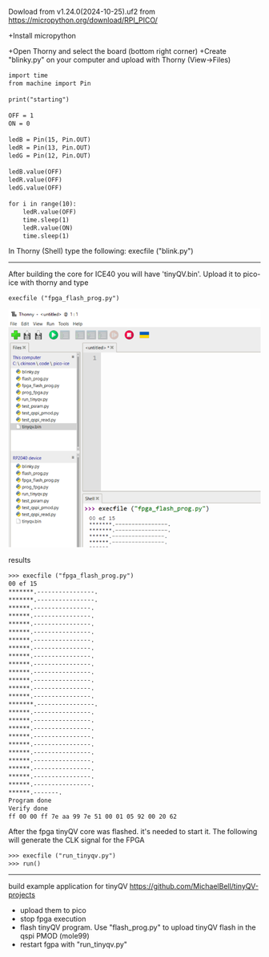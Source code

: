 Dowload from v1.24.0(2024-10-25).uf2  from
https://micropython.org/download/RPI_PICO/

+Install micropython 

+Open Thorny and select the board (bottom right corner)
+Create "blinky.py" on your computer and upload with Thorny (View->Files) 

```
import time
from machine import Pin

print("starting")

OFF = 1
ON = 0

ledB = Pin(15, Pin.OUT)
ledR = Pin(13, Pin.OUT)
ledG = Pin(12, Pin.OUT)

ledB.value(OFF)
ledR.value(OFF)
ledG.value(OFF)

for i in range(10):
    ledR.value(OFF)
    time.sleep(1)
    ledR.value(ON)
    time.sleep(1)
```

In Thorny (Shell) type the following: 
execfile ("blink.py")

****************
After building the core for ICE40 you will have 'tinyQV.bin'. Upload it to pico-ice with thorny and type 
```
execfile ("fpga_flash_prog.py")
```
![alt text](image.png)

results
```
>>> execfile ("fpga_flash_prog.py")
00 ef 15 
*******.----------------.
*******.----------------.
******.----------------.
******.----------------.
******.----------------.
******.----------------.
******.----------------.
******.----------------.
******.----------------.
******.----------------.
******.----------------.
******.----------------.
******.----------------.
******.----------------.
*******.----------------.
******.----------------.
******.----------------.
******.----------------.
******.----------------.
******.----------------.
******.----------------.
******.----------------.
******.----------------.
******.----------------.
******.----------------.
******.-------.
Program done
Verify done
ff 00 00 ff 7e aa 99 7e 51 00 01 05 92 00 20 62 
```

After the fpga tinyQV core was flashed. it's needed to start it.
The following will generate the CLK signal for the FPGA
```
>>> execfile ("run_tinyqv.py")
>>> run()
```

****  
build example application for tinyQV
https://github.com/MichaelBell/tinyQV-projects

+ upload them to pico  
+ stop fpga execution
+ flash tinyQV program. Use "flash_prog.py" to upload tinyQV flash in the qspi PMOD (mole99)
+ restart fgpa with "run_tinyqv.py"  



